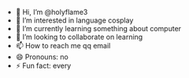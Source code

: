- 👋 Hi, I’m @holyflame3
- 👀 I’m interested in language cosplay
- 🌱 I’m currently learning something about computer
- 💞️ I’m looking to collaborate on learning
- 📫 How to reach me qq email
- 😄 Pronouns: no
- ⚡ Fun fact: every

<!---
holyflame3/holyflame3 is a ✨ special ✨ repository because its `README.md` (this file) appears on your GitHub profile.
You can click the Preview link to take a look at your changes.
--->
